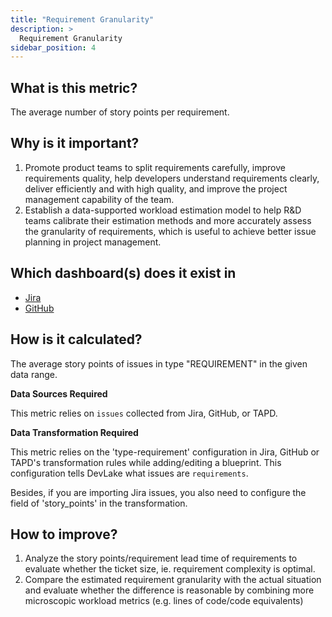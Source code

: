 ```yaml
---
title: "Requirement Granularity"
description: >
  Requirement Granularity
sidebar_position: 4
---
```


## What is this metric? 
The average number of story points per requirement.

## Why is it important?
1. Promote product teams to split requirements carefully, improve requirements quality, help developers understand requirements clearly, deliver efficiently and with high quality, and improve the project management capability of the team.
2. Establish a data-supported workload estimation model to help R&D teams calibrate their estimation methods and more accurately assess the granularity of requirements, which is useful to achieve better issue planning in project management.

## Which dashboard(s) does it exist in
- [Jira](https://devlake.apache.org/livedemo/DataSources/Jira)
- [GitHub](https://devlake.apache.org/livedemo/DataSources/GitHub)


## How is it calculated?
The average story points of issues in type "REQUIREMENT" in the given data range.

<b>Data Sources Required</b>

This metric relies on `issues` collected from Jira, GitHub, or TAPD.

<b>Data Transformation Required</b>

This metric relies on the 'type-requirement' configuration in Jira, GitHub or TAPD's transformation rules while adding/editing a blueprint. This configuration tells DevLake what issues are `requirements`.

Besides, if you are importing Jira issues, you also need to configure the field of 'story_points' in the transformation.


## How to improve?
1. Analyze the story points/requirement lead time of requirements to evaluate whether the ticket size, ie. requirement complexity is optimal.
2. Compare the estimated requirement granularity with the actual situation and evaluate whether the difference is reasonable by combining more microscopic workload metrics (e.g. lines of code/code equivalents)
